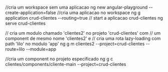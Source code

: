 //cria um workspace sem uma aplicacao
ng new angular-playground --create-application=false
//cria uma aplicacao no workspace
ng g application crud-clientes --routing=true
// start a aplicacao crud-clientes
ng serve crud-clientes


// cria um modulo chamado 'clientes2' no projeto 'crud-clientes' com
// um component de mesmo nome 'clientes2' e
// cria uma rota lazy-loading com path 'lilo' no modulo 'app'
ng g m clientes2 --project=crud-clientes --route=lilo --module=app

//cria um component no projeto especificado
ng g c clientes/components/cliente-main --project=crud-clientes
